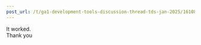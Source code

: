 ```yaml
---
post_url: /t/ga1-development-tools-discussion-thread-tds-jan-2025/161083/123
---
```

It worked.  
Thank you